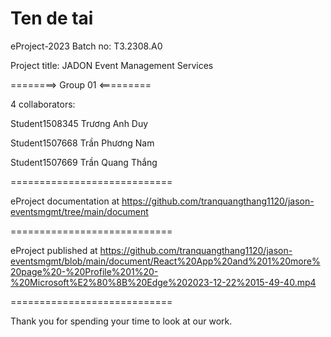 Ten de tai
============================

eProject-2023 Batch no: T3.2308.A0

Project title: JADON Event Management Services

========> Group 01 <=========

4 collaborators:

Student1508345  Trương Anh Duy

Student1507668  Trần Phương Nam

Student1507669  Trần Quang Thắng

============================

eProject documentation at https://github.com/tranquangthang1120/jason-eventsmgmt/tree/main/document

============================

eProject published at https://github.com/tranquangthang1120/jason-eventsmgmt/blob/main/document/React%20App%20and%201%20more%20page%20-%20Profile%201%20-%20Microsoft%E2%80%8B%20Edge%202023-12-22%2015-49-40.mp4

============================

Thank you for spending your time to look at our work.

